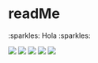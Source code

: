 # readMe

<p>:sparkles: Hola :sparkles:</p>

<p>
    <img src="https://img.shields.io/badge/JavaScript-yellow">
    <img src="https://img.shields.io/badge/HTML%20&%20CSS-blue">
    <img src="https://img.shields.io/badge/Java-red">
    <img src="https://img.shields.io/badge/jQuery-fuchsia">
    <img src="https://img.shields.io/badge/C++-darkblue">
</p>
